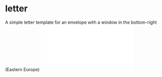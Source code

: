 # letter
A simple letter template for an envelope with a window in the bottom-right (Eastern Europe)
![resume_example](/examples/Letter.pdf)
